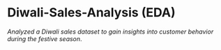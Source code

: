 # Diwali-Sales-Analysis (EDA)

*Analyzed a Diwali sales dataset to gain insights into customer behavior during the festive season*.
